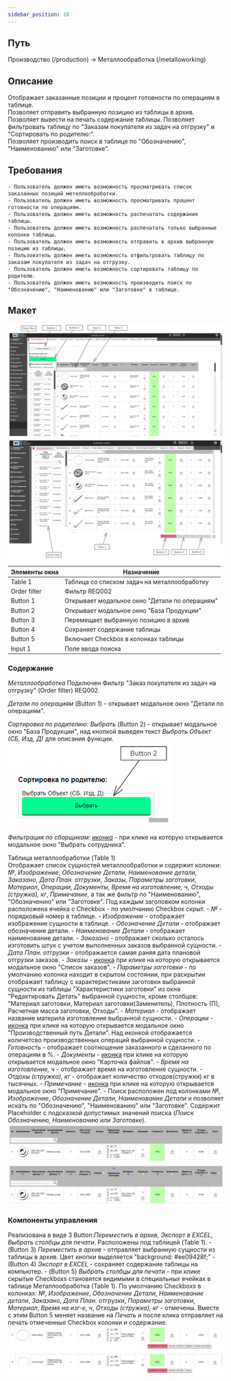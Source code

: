 ```yaml
---
sidebar_position: 18
---
```


## Путь
Производство (/production) -> Металлообработка (/metalloworking)

## Описание
Отображает заказанные позиции и процент готовности по операциям в таблице.\
Позволяет отправить выбранную позицию из таблицы в архив.\
Позволяет вывести на печать содержание таблицы.
Позволяет фильтровать таблицу по "Заказам покупателя из задач на отгрузку" и "Сортировать по родителю:".\
Позволяет производить поиск в таблице по "Обозначению", "Наименованию" или "Заготовке".

## Требования
    - Пользователь должен иметь возможность просматривать список заказанных позиций метеллообработки.
    - Пользователь должен иметь возможность просматривать процент готовности по операциям.
    - Пользователь должен иметь возможность распечатать содержание таблицы.
    - Пользователь должен иметь возможность распечатать только выбранные колонки таблицы.
    - Пользователь должен иметь возможность отправить в архив выбранную позицию из таблицы.
    - Пользователь должен иметь возможность отфильтровать таблицу по заказам покупателя из задач на отгрузку.
    - Пользователь должен иметь возможность сортировать таблицу по родителю.
    - Пользователь должен иметь возможность производить поиск по "Обозначению", "Наименованию" или "Заготовке" в таблице.

## Макет
![Пример изображения Метеллообработка](\img\Metalworking\Metalworking.png)
![Пример изображения Метеллообработка2](\img\Metalworking\Metalworking2.png)

| Элементы окна | Назначение |
|---|---|
|Table 1| Таблица со списком задач на металлообработку |
|Order filter| Фильтр REQ002 |
|Button 1| Открывает модальное окно "Детали по операциям" |
|Button 2| Открывает модальное окно "База Продукции" |
|Button 3| Перемещает выбранную позицию в архив |
|Button 4| Сохраняет содержание таблицы |
|Button 5| Включает Checkbox в колонках таблицы |
|Input 1| Поле ввода поиска |

### Содержание
*Металлообработка*
Подключен Фильтр "Заказ покупателя из задач на отгрузку" (Order filter) REQ002.

*Детали по операциям* (Button 1) - открывает модальное окно "Детали по операциям".

*Сортировка по родителию:*
*Выбрать* (Button 2) - открывает модальное окно "База Продукции", над кнопкой выведен текст *Выбрать Объект (СБ, Изд, Д)* для описания функции.\
![Пример изображения МетеллообработкаКнопка2](\img\Metalworking\MetalworkingButton2.png)

*Фильтрация по сборщикам: [иконка](/img/plus.png)* - при клике на которую открывается модальное окно "Выбрать сотрудника".

Таблица металлообработки (Table 1)\
Отображает список сущностей металлообработки и содержит колонки: *№*, *Изображение*, *Обозначение Детали*, *Наименование детали*, *Заказано*, *Дата План. отгрузки*, *Заказы*, *Параметры заготовки*, *Материал*, *Операции*, *Документы*, *Время на изготовление, ч*, *Отходы (стружка), кг*, *Примечание*, а так же фильтр по "Наименованию", "Обозначению" или "Заготовке". Под каждым заголовком колонки расположена ячейка с Checkbox - по умолчанию Checkbox скрыт. 
    - *№* - порядковый номер в таблице.
    - *Изображение* - отображает изображение сущности в таблице.
    - *Обозначение Детали* - отображает обозначение детали.
    - *Наименование Детали* - отображает наименование детали.
    - *Заказано* - отображает сколько осталось изготовить штук с учетом выполненных заказов выбранной сущности.
    - *Дата План. отгрузки* - отображается самая раняя дата плановой отгрузки заказов.
    - *Заказы* - [иконка](/img/plus.png) при клике на которую открывается модальное окно "Список заказов".
    - *Параметры заготовки* - по умолчанию колонка находит в скрытом состоянии, при раскрытии отображает таблицу с характеристиками заготовки выбранной сущности из таблицы "Характеристики заготовки" из окна "Редактировать Детать" выбранной сущности, кроме столбцов: "Материал заготовки, Материал заготовки(Заменитель), Плотность (П), Расчетная масса заготовки, Отходы".
    - *Материал* - отображает название материла изготовления выбранной сущности.
    - *Операции* - [иконка](/img/plus.png) при клике на которую открывается модальное окно "Производственный путь Детали". Над иконкой отображается количетсво производственных операций выбранной сущности.
    - *Готовность* - отображает соотнощение заказанного и сделанного по операциям в %.
    - *Документы* - [иконка](/img/plus.png) при клике на которую открывается модальное окно "Карточка файлов".
    - *Время на изготовление, ч* - отображает время на изготовление сущности.
    - *Отдохы (стружка), кг* - отображает количество отходов(стружки) кг в тысячных.
    - *Примечание* - [иконка](/img/plus.png) при клике на которую открывается модальное окно "Примечание".
    - Поиск расположен под колонками *№*, *Изображение*, *Обозначение Детали*, *Наименование Детали* и позволяет искать по "Обозначению", "Наименованию" или "Заготовке". Содержит Placeholder с подсказкой допустимых значений поиска (*Поиск Обозначению, Наименованию или Заготовке*).
![Пример отображения CheckboxHide Table1](\img\Metalworking\MetalworkingCheckboxHide.png)
![Пример отображения Checkbox Table1](\img\Metalworking\MetalworkingCheckbox.png)

### Компоненты управления 
Реализована в виде 3 Button:*Переместить в архив*, *Экспорт в EXCEL*, *Выбрать столбцы для печати*. Расположены под таблицей (Table 1).
    - (Button 3) *Переместить в архив* - отправляет выбранную сущности из таблицы в архив. Цвет кнопки выделяется "background: #ee09428f;"
    - (Button 4) *Экспорт в EXCEL* - сохраняет содержание таблицы на компьютер.
    - (Button 5) *Выбрать столбцы для печати* - при клике скрытые Checkboxs становятся видимыми в специальных ячейках в таблице Металлообработка (Table 1). По умолчанию Checkboxs в колонках: *№*, *Изображение*, *Обозначение Детали*, *Наименование детали*, *Заказано*, *Дата План. отгрузки*, *Параметры заготовки*, *Материал*, *Время на изг-е, ч*, *Отходы (стружка), кг* - отмечены. Вместе с этим Button 5 меняет название на *Печать* и после клика отправляет на печать отмеченные Checkbox колонки и содержание.
![Пример изображения элементов управления 1](\img\Metalworking\MetalworkingComponents2.png)
![Пример изображения элементов управления 2](\img\Metalworking\MetalworkingComponents.png)